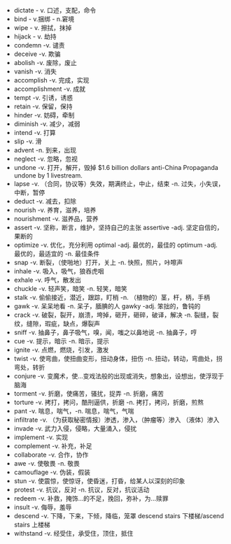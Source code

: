 - dictate - v. 口述，支配，命令
- bind - v.捆绑 - n.窘境
- wipe - v. 擦拭，抹掉
- hijack - v. 劫持
- condemn -v. 谴责
- deceive -v. 欺骗
- abolish -v. 废除，废止
- vanish -v. 消失
- accomplish -v. 完成，实现
- accomplishment -v. 成就
- tempt -v. 引诱，诱惑
- retain -v. 保留，保持
- hinder -v. 妨碍，牵制
- diminish -v. 减少，减弱
- intend -v. 打算
- slip -v. 滑
- advent -n. 到来，出现
- neglect -v. 忽略，忽视
- undone -v. 打开，解开，毁掉 
	 $1.6 billion dollars anti-China Propaganda undone by 1 livestream.
- lapse -v. （合同，协议等）失效，期满终止，中止，结束   -n. 过失，小失误，中断，暂停
- deduct -v. 减去，扣除
- nourish -v. 养育，滋养，培养
- nourishment -v. 滋养品，营养
- assert -v. 坚称，断言，维护，坚持自己的主张
		assertive -adj. 坚定自信的，果断的
- optimize -v. 优化，充分利用
		optimal -adj. 最优的，最佳的
		optimum -adj. 最优的，最适宜的 -n. 最佳条件
- snap -v. 断裂，（使啪地）打开，关上 -n. 快照，照片，咔嚓声
- inhale -v. 吸入，吸气，狼吞虎咽
- exhale -v. 呼气，散发出
- chuckle -v. 轻声笑，暗笑 -n. 轻笑，暗笑
- stalk -v. 偷偷接近，潜近，跟踪，盯梢 -n. （植物的）茎，杆，柄，手柄
- gawk -v. 呆呆地看 -n. 呆子，腼腆的人
		gawky -adj. 笨拙的，鲁钝的
- crack -v. 破裂，裂开，崩溃，垮掉，砸开，砸碎，破译，解决  -n. 裂缝，裂纹，缝隙，瑕疵，缺点，爆裂声
- sniff -v. 抽鼻子，鼻子吸气，嗅，闻，嗤之以鼻地说 -n. 抽鼻子，哼
- cue -v. 提示，暗示 -n. 暗示，提示
- ignite -v. 点燃，燃烧，引发，激发
- twist -v. 使弯曲，使扭曲变形，扭动身体，扭伤 -n. 扭动，转动，弯曲处，拐弯处，转折
- conjure -v. 变魔术，使...变戏法般的出现或消失，想象出，设想出，使浮现于脑海
- torment -v. 折磨，使痛苦，骚扰，捉弄 -n. 折磨，痛苦
- torture -v. 拷打，拷问，酷刑逼供，折磨 -n. 拷打，拷问，折磨，煎熬
- pant -v. 喘息，喘气，-n. 喘息，喘气，气喘
- infiltrate -v. （为获取秘密情报）渗透，渗入，（肿瘤等）渗入 （液体）渗入
- invade -v. 武力入侵，侵略，大量涌入，侵扰
- implement -v. 实现
- complement -v. 补充，补足
- collaborate -v. 合作，协作
- awe -v. 使敬畏 -n. 敬畏
- camouflage -v. 伪装，假装
- stun -v. 使震惊，使惊讶，使昏迷，打昏，给某人以深刻的印象
- protest -v. 抗议，反对 -n. 抗议，反对，抗议活动
- redeem -v. 补救，掩饰...的不足，挽回，弥补，为...赎罪
- insult -v. 侮辱，羞辱
- descend -v. 下降，下来，下倾，降临，笼罩
	descend stairs 下楼梯/ascend stairs 上楼梯
- withstand -v. 经受住，承受住，顶住，抵住
